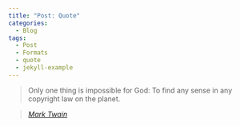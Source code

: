 ```yaml
---
title: "Post: Quote"
categories:
  - Blog
tags:
  - Post
  - Formats
  - quote
  - jekyll-example
---
```


> Only one thing is impossible for God: To find any sense in any copyright law on the planet.
  
> <cite><a href="http://www.brainyquote.com/quotes/quotes/m/marktwain163473.html">Mark Twain</a></cite>